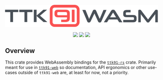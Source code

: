 <p align="center"><img src="assets/ttk91wasm-logo.svg" /></p>
<p align="center">
  <img src="https://github.com/dogamak/ttk91-wasm/workflows/Rust/badge.svg" />
  <img src="https://docs.rs/ttk91wasm/badge.svg" />
  <img src="https://img.shields.io/crates/v/ttk91-wasm.svg" />
</p>

## Overview

This crate provides WebAssembly bindings for the [`ttk91-rs`](https://github.com/dogamak/ttk91-rs) crate.
Primarily meant for use in [`ttk91-web`](https://github.com/dogamak/ttk91-web) so documentation, API ergonomics or other use-cases outside of `ttk91-web` are, at least for now, not a priority.
